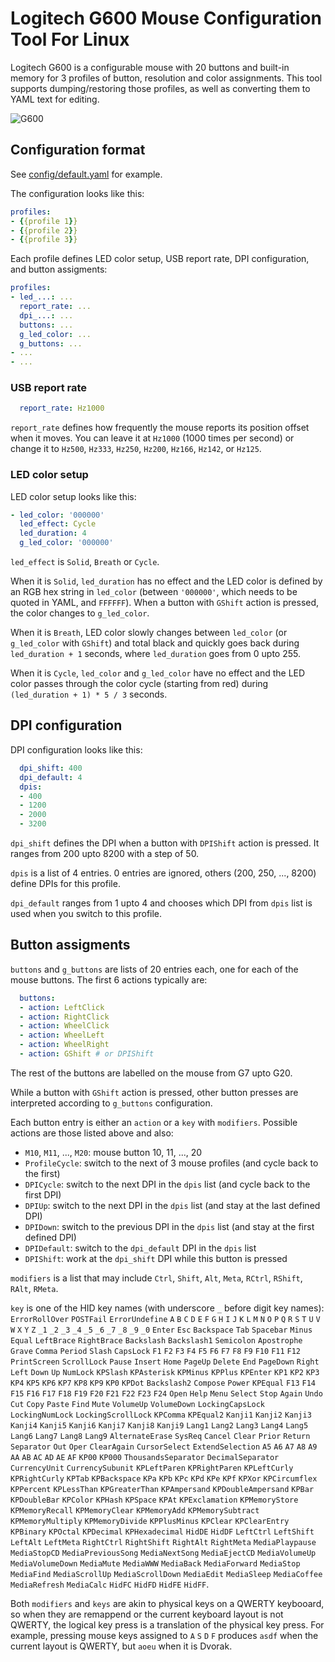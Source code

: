 # Logitech G600 Mouse Configuration Tool For Linux

Logitech G600 is a configurable mouse with 20 buttons and built-in memory for 3 profiles of button, resolution and color assignments.  This tool supports dumping/restoring those profiles, as well as converting them to YAML text for editing.

![G600](https://s21.q4cdn.com/947125427/files/images/news/2012/Logitech_G600_MMO_Gaming_Mouse_webready.jpg)

## Configuration format

See [config/default.yaml](config/default.yaml) for example.

The configuration looks like this:

```yaml
profiles:
- {{profile 1}}
- {{profile 2}}
- {{profile 3}}
```

Each profile defines LED color setup, USB report rate, DPI configuration, and button assigments:

```yaml
profiles:
- led_...: ...
  report_rate: ...
  dpi_...: ...
  buttons: ...
  g_led_color: ...
  g_buttons: ...
- ...
- ...
```

### USB report rate

```yaml
  report_rate: Hz1000
```

`report_rate` defines how frequently the mouse reports its position offset when it moves. You can leave it at `Hz1000` (1000 times per second) or change it to `Hz500`, `Hz333`, `Hz250`, `Hz200`, `Hz166`, `Hz142`, or `Hz125`.

### LED color setup

LED color setup looks like this:

```yaml
- led_color: '000000'
  led_effect: Cycle
  led_duration: 4
  g_led_color: '000000'
```

`led_effect` is `Solid`, `Breath` or `Cycle`.

When it is `Solid`, `led_duration` has no effect and the LED color is defined by an RGB hex string in `led_color` (between `'000000'`, which needs to be quoted in YAML, and `FFFFFF`). When a button with `GShift` action is pressed, the color changes to `g_led_color`.

When it is `Breath`, LED color slowly changes between `led_color` (or `g_led_color` with `GShift`) and total black and quickly goes back during `led_duration + 1` seconds, where `led_duration` goes from 0 upto 255.

When it is `Cycle`, `led_color` and `g_led_color` have no effect and the LED color passes through the color cycle (starting from red) during `(led_duration + 1) * 5 / 3` seconds.

## DPI configuration

DPI configuration looks like this:

```yaml
  dpi_shift: 400
  dpi_default: 4
  dpis:
  - 400
  - 1200
  - 2000
  - 3200
```

`dpi_shift` defines the DPI when a button with `DPIShift` action is pressed. It ranges from 200 upto 8200 with a step of 50.

`dpis` is a list of 4 entries. 0 entries are ignored, others (200, 250, ..., 8200) define DPIs for this profile.

`dpi_default` ranges from 1 upto 4 and chooses which DPI from `dpis` list is used when you switch to this profile.

## Button assigments

`buttons` and `g_buttons` are lists of 20 entries each, one for each of the mouse buttons. The first 6 actions typically are:

```yaml
  buttons:
  - action: LeftClick
  - action: RightClick
  - action: WheelClick
  - action: WheelLeft
  - action: WheelRight
  - action: GShift # or DPIShift
```

The rest of the buttons are labelled on the mouse from G7 upto G20.

While a button with `GShift` action is pressed, other button presses are interpreted according to `g_buttons` configuration.

Each button entry is either an `action` or a `key` with `modifiers`. Possible actions are those listed above and also:

- `M10`, `M11`, ..., `M20`: mouse button 10, 11, ..., 20
- `ProfileCycle`: switch to the next of 3 mouse profiles (and cycle back to the first)
- `DPICycle`: switch to the next DPI in the `dpis` list (and cycle back to the first DPI)
- `DPIUp`: switch to the next DPI in the `dpis` list (and stay at the last defined DPI)
- `DPIDown`: switch to the previous DPI in the `dpis` list (and stay at the first defined DPI)
- `DPIDefault`: switch to the `dpi_default` DPI in the `dpis` list
- `DPIShift`: work at the `dpi_shift` DPI while this button is pressed

`modifiers` is a list that may include `Ctrl`, `Shift`, `Alt`, `Meta`, `RCtrl`, `RShift`, `RAlt`, `RMeta`.

`key` is one of the HID key names (with underscore `_` before digit key names): `ErrorRollOver` `POSTFail` `ErrorUndefine` `A` `B` `C` `D` `E` `F` `G` `H` `I` `J` `K` `L` `M` `N` `O` `P` `Q` `R` `S` `T` `U` `V` `W` `X` `Y` `Z` `_1` `_2` `_3` `_4` `_5` `_6` `_7` `_8` `_9` `_0` `Enter` `Esc` `Backspace` `Tab` `Spacebar` `Minus` `Equal` `LeftBrace` `RightBrace` `Backslash` `Backslash1` `Semicolon` `Apostrophe` `Grave` `Comma` `Period` `Slash` `CapsLock` `F1` `F2` `F3` `F4` `F5` `F6` `F7` `F8` `F9` `F10` `F11` `F12` `PrintScreen` `ScrollLock` `Pause` `Insert` `Home` `PageUp` `Delete` `End` `PageDown` `Right` `Left` `Down` `Up` `NumLock` `KPSlash` `KPAsterisk` `KPMinus` `KPPlus` `KPEnter` `KP1` `KP2` `KP3` `KP4` `KP5` `KP6` `KP7` `KP8` `KP9` `KP0` `KPDot` `Backslash2` `Compose` `Power` `KPEqual` `F13` `F14` `F15` `F16` `F17` `F18` `F19` `F20` `F21` `F22` `F23` `F24` `Open` `Help` `Menu` `Select` `Stop` `Again` `Undo` `Cut` `Copy` `Paste` `Find` `Mute` `VolumeUp` `VolumeDown` `LockingCapsLock` `LockingNumLock` `LockingScrollLock` `KPComma` `KPEqual2` `Kanji1` `Kanji2` `Kanji3` `Kanji4` `Kanji5` `Kanji6` `Kanji7` `Kanji8` `Kanji9` `Lang1` `Lang2` `Lang3` `Lang4` `Lang5` `Lang6` `Lang7` `Lang8` `Lang9` `AlternateErase` `SysReq` `Cancel` `Clear` `Prior` `Return` `Separator` `Out` `Oper` `ClearAgain` `CursorSelect` `ExtendSelection` `A5` `A6` `A7` `A8` `A9` `AA` `AB` `AC` `AD` `AE` `AF` `KP00` `KP000` `ThousandsSeparator` `DecimalSeparator` `CurrencyUnit` `CurrencySubunit` `KPLeftParen` `KPRightParen` `KPLeftCurly` `KPRightCurly` `KPTab` `KPBackspace` `KPa` `KPb` `KPc` `KPd` `KPe` `KPf` `KPXor` `KPCircumflex` `KPPercent` `KPLessThan` `KPGreaterThan` `KPAmpersand` `KPDoubleAmpersand` `KPBar` `KPDoubleBar` `KPColor` `KPHash` `KPSpace` `KPAt` `KPExclamation` `KPMemoryStore` `KPMemoryRecall` `KPMemoryClear` `KPMemoryAdd` `KPMemorySubtract` `KPMemoryMultiply` `KPMemoryDivide` `KPPlusMinus` `KPClear` `KPClearEntry` `KPBinary` `KPOctal` `KPDecimal` `KPHexadecimal` `HidDE` `HidDF` `LeftCtrl` `LeftShift` `LeftAlt` `LeftMeta` `RightCtrl` `RightShift` `RightAlt` `RightMeta` `MediaPlaypause` `MediaStopCD` `MediaPreviousSong` `MediaNextSong` `MediaEjectCD` `MediaVolumeUp` `MediaVolumeDown` `MediaMute` `MediaWWW` `MediaBack` `MediaForward` `MediaStop` `MediaFind` `MediaScrollUp` `MediaScrollDown` `MediaEdit` `MediaSleep` `MediaCoffee` `MediaRefresh` `MediaCalc` `HidFC` `HidFD` `HidFE` `HidFF`.

Both `modifiers` and `keys` are akin to physical keys on a QWERTY keybooard, so when they are remappend or the current keyboard layout is not QWERTY, the logical key press is a translation of the physical key press. For example, pressing mouse keys assigned to `A` `S` `D` `F` produces `asdf` when the current layout is QWERTY, but `aoeu` when it is Dvorak.
